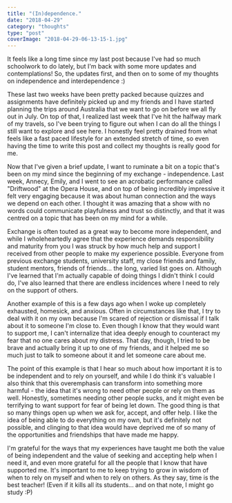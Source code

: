 ```yaml
---
title: "(In)dependence."
date: "2018-04-29"
category: "thoughts"
type: "post"
coverImage: "2018-04-29-06-13-15-1.jpg"
---
```


It feels like a long time since my last post because I've had so much schoolwork to do lately, but I'm back with some more updates and contemplations! So, the updates first, and then on to some of my thoughts on independence and interdependence :)

These last two weeks have been pretty packed because quizzes and assignments have definitely picked up and my friends and I have started planning the trips around Australia that we want to go on before we all fly out in July. On top of that, I realized last week that I've hit the halfway mark of my travels, so I've been trying to figure out when I can do all the things I still want to explore and see here. I honestly feel pretty drained from what feels like a fast paced lifestyle for an extended stretch of time, so even having the time to write this post and collect my thoughts is really good for me.

Now that I've given a brief update, I want to ruminate a bit on a topic that's been on my mind since the beginning of my exchange - independence. Last week, Annecy, Emily, and I went to see an acrobatic performance called "Driftwood" at the Opera House, and on top of being incredibly impressive it felt very engaging because it was about human connection and the ways we depend on each other. I thought it was amazing that a show with no words could communicate playfulness and trust so distinctly, and that it was centred on a topic that has been on my mind for a while.

Exchange is often touted as a great way to become more independent, and while I wholeheartedly agree that the experience demands responsibility and maturity from you I was struck by how much help and support I received from other people to make my experience possible. Everyone from previous exchange students, university staff, my close friends and family, student mentors, friends of friends... the long, varied list goes on. Although I've learned that I'm actually capable of doing things I didn't think I could do, I've also learned that there are endless incidences where I need to rely on the support of others.

Another example of this is a few days ago when I woke up completely exhausted, homesick, and anxious. Often in circumstances like that, I try to deal with it on my own because I'm scared of rejection or dismissal if I talk about it to someone I'm close to. Even though I know that they would want to support me, I can't internalize that idea deeply enough to counteract my fear that no one cares about my distress. That day, though, I tried to be brave and actually bring it up to one of my friends, and it helped me so much just to talk to someone about it and let someone care about me.

The point of this example is that I hear so much about how important it is to be independent and to rely on yourself, and while I do think it's valuable I also think that this overemphasis can transform into something more harmful - the idea that it's wrong to need other people or rely on them as well. Honestly, sometimes needing other people sucks, and it might even be terrifying to want support for fear of being let down. The good thing is that so many things open up when we ask for, accept, and offer help. I like the idea of being able to do everything on my own, but it's definitely not possible, and clinging to that idea would have deprived me of so many of the opportunities and friendships that have made me happy.

I'm grateful for the ways that my experiences have taught me both the value of being independent and the value of seeking and accepting help when I need it, and even more grateful for all the people that I know that have supported me. It's important to me to keep trying to grow in wisdom of when to rely on myself and when to rely on others. As they say, time is the best teacher! (Even if it kills all its students... and on that note, I might go study :P)
